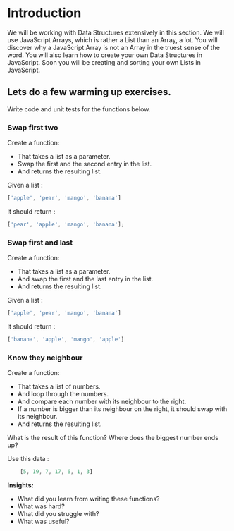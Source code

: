 # Introduction

We will be working with Data Structures extensively in this section. We will use JavaScript Arrays, which is rather a List than an Array, a lot. You will discover why a JavaScript Array is not an Array in the truest sense of the word. You will also learn how to create your own Data Structures in JavaScript. Soon you will be creating and sorting your own Lists in JavaScript.

## Lets do a few warming up exercises.

Write code and unit tests for the functions below.

### Swap first two

Create a function:

  * That takes a list as a parameter.
  * Swap the first and the second entry in the list.
  * And returns the resulting list.

Given a list :

```javascript
['apple', 'pear', 'mango', 'banana']
```

It should return :

```javascript
['pear', 'apple', 'mango', 'banana'];
```

### Swap first and last

Create a function:

  * That takes a list as a parameter.
  * And swap the first and the last entry in the list.
  * And returns the resulting list.

Given a list :

```javascript
['apple', 'pear', 'mango', 'banana']
```    

It should return :

```javascript
['banana', 'apple', 'mango', 'apple']
```    

### Know they neighbour

Create a function:

  * That takes a list of numbers.
  * And loop through the numbers.
  * And compare each number with its neighbour to the right.
  * If a number is bigger than its neighbour on the right, it should swap with its neighbour.
  * And returns the resulting list.

What is the result of this function? Where does the biggest number ends up?

Use this data :

```javascript
    [5, 19, 7, 17, 6, 1, 3]
```

**Insights:**

* What did you learn from writing these functions?
* What was hard?
* What did you struggle with?
* What was useful?
